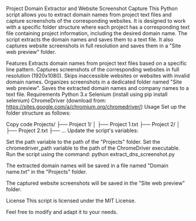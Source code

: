 Project Domain Extractor and Website Screenshot Capture
This Python script allows you to extract domain names from project text files and capture screenshots of the corresponding websites. It is designed to work with a specific folder structure where each project has a corresponding text file containing project information, including the desired domain name. The script extracts the domain names and saves them to a text file. It also captures website screenshots in full resolution and saves them in a "Site web preview" folder.

Features
Extracts domain names from project text files based on a specific line pattern.
Captures screenshots of the corresponding websites in full resolution (1920x1080).
Skips inaccessible websites or websites with invalid domain names.
Organizes screenshots in a dedicated folder named "Site web preview".
Saves the extracted domain names and company names to a text file.
Requirements
Python 3.x
Selenium (install using pip install selenium)
ChromeDriver (download from: https://sites.google.com/a/chromium.org/chromedriver/)
Usage
Set up the folder structure as follows:

Copy code
Projects/
├── Project 1/
│   ├── Project 1.txt
├── Project 2/
│   ├── Project 2.txt
├── ...
Update the script's variables:

Set the path variable to the path of the "Projects" folder.
Set the chromedriver_path variable to the path of the ChromeDriver executable.
Run the script using the command: python extract_dns_screenshot.py

The extracted domain names will be saved in a file named "Domain name.txt" in the "Projects" folder.

The captured website screenshots will be saved in the "Site web preview" folder.

License
This script is licensed under the MIT License.

Feel free to modify and adapt it to your needs.

